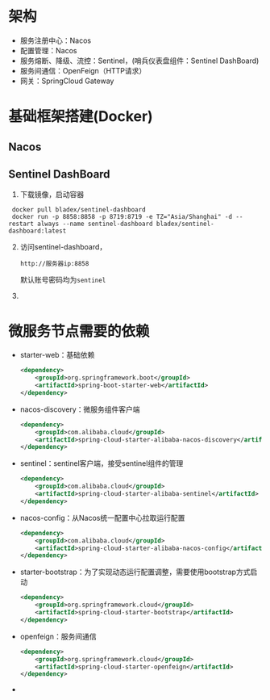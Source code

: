 # 架构

- 服务注册中心：Nacos
- 配置管理：Nacos
- 服务熔断、降级、流控：Sentinel，(哨兵仪表盘组件：Sentinel DashBoard)
- 服务间通信：OpenFeign（HTTP请求）
- 网关：SpringCloud Gateway



# 基础框架搭建(Docker)

## Nacos

## Sentinel DashBoard

1. 下载镜像，启动容器

```shell
 docker pull bladex/sentinel-dashboard
 docker run -p 8858:8858 -p 8719:8719 -e TZ="Asia/Shanghai" -d --restart always --name sentinel-dashboard bladex/sentinel-dashboard:latest
```

2. 访问sentinel-dashboard，

   ```
   http://服务器ip:8858
   ```

   默认账号密码均为`sentinel`

3. 

# 微服务节点需要的依赖

- starter-web：基础依赖

  ```xml
  <dependency>
      <groupId>org.springframework.boot</groupId>
      <artifactId>spring-boot-starter-web</artifactId>
  </dependency>
  ```

- nacos-discovery：微服务组件客户端

  ```xml
  <dependency>
      <groupId>com.alibaba.cloud</groupId>
      <artifactId>spring-cloud-starter-alibaba-nacos-discovery</artifactId>
  </dependency>
  ```

- sentinel：sentinel客户端，接受sentinel组件的管理

  ```xml
  <dependency>
      <groupId>com.alibaba.cloud</groupId>
      <artifactId>spring-cloud-starter-alibaba-sentinel</artifactId>
  </dependency>
  ```

- nacos-config：从Nacos统一配置中心拉取运行配置

  ```xml
  <dependency>
      <groupId>com.alibaba.cloud</groupId>
      <artifactId>spring-cloud-starter-alibaba-nacos-config</artifactId>
  </dependency>
  ```

- starter-bootstrap：为了实现动态运行配置调整，需要使用bootstrap方式启动

  ```xml
  <dependency>
      <groupId>org.springframework.cloud</groupId>
      <artifactId>spring-cloud-starter-bootstrap</artifactId>
  </dependency>
  ```

- openfeign：服务间通信

  ```xml
  <dependency>
      <groupId>org.springframework.cloud</groupId>
      <artifactId>spring-cloud-starter-openfeign</artifactId>
  </dependency>
  ```

- 

  
